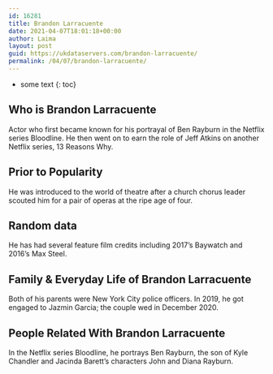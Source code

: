 ```yaml
---
id: 16281
title: Brandon Larracuente
date: 2021-04-07T18:01:18+00:00
author: Laima
layout: post
guid: https://ukdataservers.com/brandon-larracuente/
permalink: /04/07/brandon-larracuente/
---
```


* some text
{: toc}


## Who is Brandon Larracuente
                  
                  
                  
Actor who first became known for his portrayal of Ben Rayburn in the Netflix series Bloodline. He then went on to earn the role of Jeff Atkins on another Netflix series, 13 Reasons Why. 
                  
              
            
              
            
                
                
                
## Prior to Popularity
                  
                  
                  
He was introduced to the world of theatre after a church chorus leader scouted him for a pair of operas at the ripe age of four. 
                  
              
            
              
            
                
                
                
## Random data
                  
                  
                  
He has had several feature film credits including 2017&#8217;s Baywatch and 2016&#8217;s Max Steel.
                  
              
            
              
            
                
                
                
## Family & Everyday Life of Brandon Larracuente
                  
                  
                  
Both of his parents were New York City police officers. In 2019, he got engaged to Jazmin Garcia; the couple wed in December 2020.
                  
              
            
              
            
                
                
                
## People Related With Brandon Larracuente
                  
                  
                  
In the Netflix series Bloodline, he portrays Ben Rayburn, the son of Kyle Chandler and Jacinda Barett&#8217;s characters John and Diana Rayburn.
                  
              
            
              
            
                
              
            
              
              
            
            
              
            
          
          
          
